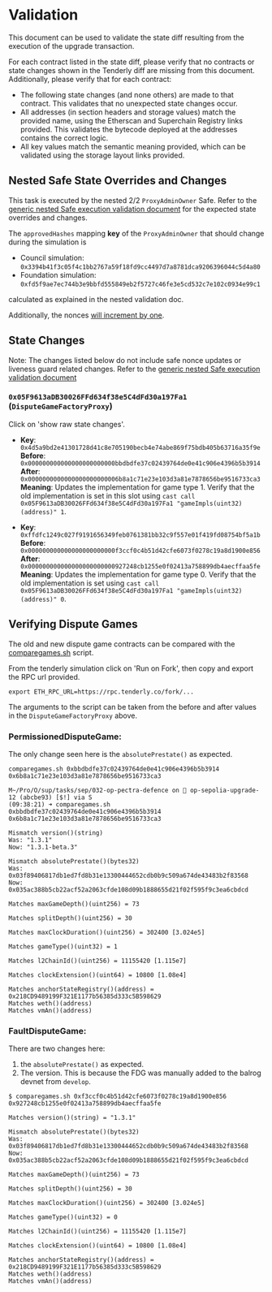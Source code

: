 # Validation

This document can be used to validate the state diff resulting from the execution of the upgrade transaction.

For each contract listed in the state diff, please verify that no contracts or state changes shown in the Tenderly diff
are missing from this document. Additionally, please verify that for each contract:

- The following state changes (and none others) are made to that contract. This validates that no unexpected state
  changes occur.
- All addresses (in section headers and storage values) match the provided name, using the Etherscan and Superchain
  Registry links provided. This validates the bytecode deployed at the addresses contains the correct logic.
- All key values match the semantic meaning provided, which can be validated using the storage layout links provided.

## Nested Safe State Overrides and Changes

This task is executed by the nested 2/2 `ProxyAdminOwner` Safe. Refer to the
[generic nested Safe execution validation document](../../../NESTED-VALIDATION.md)
for the expected state overrides and changes.

The `approvedHashes` mapping **key** of the `ProxyAdminOwner` that should change during the simulation is
- Council simulation: `0x3394b41f3c05f4c1bb2767a59f18fd9cc4497d7a8781dca9206396044c5d4a80`
- Foundation simulation: `0xfd5f9ae7ec744b3e9bbfd555849eb2f5727c46fe3e5cd532c7e102c0934e99c1`

calculated as explained in the nested validation doc.

Additionally, the nonces [will increment by one](../../../NESTED-VALIDATION.md#nonce-increments).

## State Changes

Note: The changes listed below do not include safe nonce updates or liveness guard related changes. Refer to the
[generic nested Safe execution validation document](../../../NESTED-VALIDATION.md)

### `0x05F9613aDB30026FFd634f38e5C4dFd30a197Fa1` (`DisputeGameFactoryProxy`)

Click on 'show raw state changes'.

- **Key**: `0x4d5a9bd2e41301728d41c8e705190becb4e74abe869f75bdb405b63716a35f9e` <br/>
  **Before**: `0x000000000000000000000000bbdbdfe37c02439764de0e41c906e4396b5b3914` <br/>
  **After**: `0x0000000000000000000000006b8a1c71e23e103d3a81e7878656be9516733ca3` <br/>
  **Meaning**: Updates the implementation for game type 1. Verify that the old implementation is set in this slot using
  `cast call 0x05F9613aDB30026FFd634f38e5C4dFd30a197Fa1 "gameImpls(uint32)(address)" 1`.

- **Key**: `0xffdfc1249c027f9191656349feb0761381bb32c9f557e01f419fd08754bf5a1b` <br/>
  **Before**: `0x000000000000000000000000f3ccf0c4b51d42cfe6073f0278c19a8d1900e856` <br/>
  **After**: `0x000000000000000000000000927248cb1255e0f02413a758899db4aecffaa5fe` <br/>
  **Meaning**: Updates the implementation for game type 0. Verify that the old implementation is set using
  `cast call 0x05F9613aDB30026FFd634f38e5C4dFd30a197Fa1 "gameImpls(uint32)(address)" 0`.


## Verifying Dispute Games

<!-- Sepolia todo: We should convert this to solidity and run the checks in the postCheck method -->
The old and new dispute game contracts can be compared with the [comparegames.sh](https://gist.github.com/ajsutton/28be852a36d9d19af16f7c870b267873)
script.

From the tenderly simulation click on 'Run on Fork', then copy and export the RPC url provided.

```
export ETH_RPC_URL=https://rpc.tenderly.co/fork/...
```

The arguments to the script can be taken from the before and after values in the `DisputeGameFactoryProxy` above.

### PermissionedDisputeGame:

The only change seen here is the `absolutePrestate()` as expected.

```shell
comparegames.sh 0xbbdbdfe37c02439764de0e41c906e4396b5b3914 0x6b8a1c71e23e103d3a81e7878656be9516733ca3

M~/Pro/O/sup/tasks/sep/032-op-pectra-defence on  op-sepolia-upgrade-12 (abcbe93) [$!] via S
(09:38:21) ➜ comparegames.sh 0xbbdbdfe37c02439764de0e41c906e4396b5b3914 0x6b8a1c71e23e103d3a81e7878656be9516733ca3

Mismatch version()(string)
Was: "1.3.1"
Now: "1.3.1-beta.3"

Mismatch absolutePrestate()(bytes32)
Was: 0x03f89406817db1ed7fd8b31e13300444652cdb0b9c509a674de43483b2f83568
Now: 0x035ac388b5cb22acf52a2063cfde108d09b1888655d21f02f595f9c3ea6cbdcd

Matches maxGameDepth()(uint256) = 73

Matches splitDepth()(uint256) = 30

Matches maxClockDuration()(uint256) = 302400 [3.024e5]

Matches gameType()(uint32) = 1

Matches l2ChainId()(uint256) = 11155420 [1.115e7]

Matches clockExtension()(uint64) = 10800 [1.08e4]

Matches anchorStateRegistry()(address) = 0x218CD9489199F321E1177b56385d333c5B598629
Matches weth()(address)
Matches vmAn()(address)
```

### FaultDisputeGame:

There are two changes here:
1. the `absolutePrestate()` as expected.
2. The version. This is because the FDG was manually added to the balrog devnet from `develop`.

```shell
$ comparegames.sh 0xf3ccf0c4b51d42cfe6073f0278c19a8d1900e856 0x927248cb1255e0f02413a758899db4aecffaa5fe

Matches version()(string) = "1.3.1"

Mismatch absolutePrestate()(bytes32)
Was: 0x03f89406817db1ed7fd8b31e13300444652cdb0b9c509a674de43483b2f83568
Now: 0x035ac388b5cb22acf52a2063cfde108d09b1888655d21f02f595f9c3ea6cbdcd

Matches maxGameDepth()(uint256) = 73

Matches splitDepth()(uint256) = 30

Matches maxClockDuration()(uint256) = 302400 [3.024e5]

Matches gameType()(uint32) = 0

Matches l2ChainId()(uint256) = 11155420 [1.115e7]

Matches clockExtension()(uint64) = 10800 [1.08e4]

Matches anchorStateRegistry()(address) = 0x218CD9489199F321E1177b56385d333c5B598629
Matches weth()(address)
Matches vmAn()(address)
```
